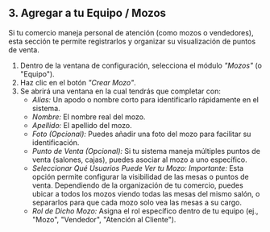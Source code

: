 ## 3. Agregar a tu Equipo / Mozos

Si tu comercio maneja personal de atención (como mozos o vendedores), esta sección te permite registrarlos y organizar su visualización de puntos de venta.

1.  Dentro de la ventana de configuración, selecciona el módulo *"Mozos"* (o "Equipo").
2.  Haz clic en el botón *"Crear Mozo"*.
3.  Se abrirá una ventana en la cual tendrás que completar con:
    * *Alias:* Un apodo o nombre corto para identificarlo rápidamente en el sistema.
    * *Nombre:* El nombre real del mozo.
    * *Apellido:* El apellido del mozo.
    * *Foto (Opcional):* Puedes añadir una foto del mozo para facilitar su identificación.
    * *Punto de Venta (Opcional):* Si tu sistema maneja múltiples puntos de venta (salones, cajas), puedes asociar al mozo a uno específico.
    * *Seleccionar Qué Usuarios Puede Ver tu Mozo:* *Importante:* Esta opción permite configurar la visibilidad de las mesas o puntos de venta. Dependiendo de la organización de tu comercio, puedes ubicar a todos los mozos viendo todas las mesas del mismo salón, o separarlos para que cada mozo solo vea las mesas a su cargo.
    * *Rol de Dicho Mozo:* Asigna el rol específico dentro de tu equipo (ej., "Mozo", "Vendedor", "Atención al Cliente").

